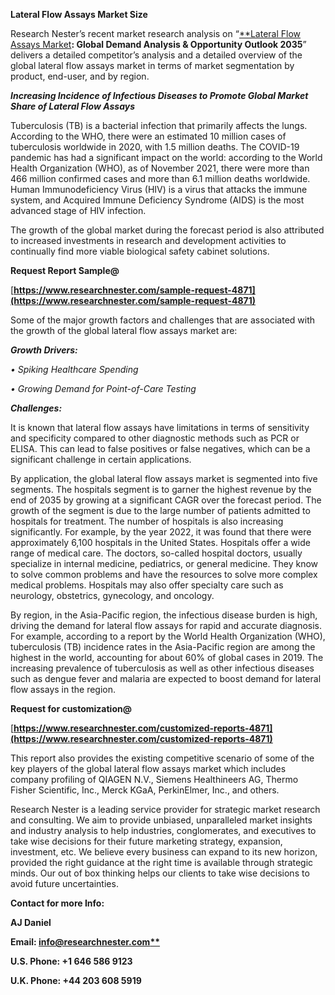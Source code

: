 ﻿**Lateral Flow Assays Market Size** 

Research Nester’s recent market research analysis on “[**Lateral Flow Assays Market](https://www.researchnester.com/reports/lateral-flow-assays-market/4871)**: Global Demand Analysis & Opportunity Outlook 2035**” delivers a detailed competitor’s analysis and a detailed overview of the global lateral flow assays market in terms of market segmentation by product, end-user, and by region.

***Increasing Incidence of Infectious Diseases to Promote Global Market Share of Lateral Flow Assays***

Tuberculosis (TB) is a bacterial infection that primarily affects the lungs. According to the WHO, there were an estimated 10 million cases of tuberculosis worldwide in 2020, with 1.5 million deaths. The COVID-19 pandemic has had a significant impact on the world: according to the World Health Organization (WHO), as of November 2021, there were more than 466 million confirmed cases and more than 6.1 million deaths worldwide. Human Immunodeficiency Virus (HIV) is a virus that attacks the immune system, and Acquired Immune Deficiency Syndrome (AIDS) is the most advanced stage of HIV infection.

The growth of the global market during the forecast period is also attributed to increased investments in research and development activities to continually find more viable biological safety cabinet solutions.

**Request Report Sample@**

[**https://www.researchnester.com/sample-request-4871](https://www.researchnester.com/sample-request-4871)** 

Some of the major growth factors and challenges that are associated with the growth of the global lateral flow assays market are:

***Growth Drivers:***

*•	Spiking Healthcare Spending*

*•	Growing Demand for Point-of-Care Testing*

***Challenges:***

It is known that lateral flow assays have limitations in terms of sensitivity and specificity compared to other diagnostic methods such as PCR or ELISA. This can lead to false positives or false negatives, which can be a significant challenge in certain applications.

By application, the global lateral flow assays market is segmented into five segments. The hospitals segment is to garner the highest revenue by the end of 2035 by growing at a significant CAGR over the forecast period. The growth of the segment is due to the large number of patients admitted to hospitals for treatment. The number of hospitals is also increasing significantly. For example, by the year 2022, it was found that there were approximately 6,100 hospitals in the United States. Hospitals offer a wide range of medical care. The doctors, so-called hospital doctors, usually specialize in internal medicine, pediatrics, or general medicine. They know to solve common problems and have the resources to solve more complex medical problems. Hospitals may also offer specialty care such as neurology, obstetrics, gynecology, and oncology.

By region, in the Asia-Pacific region, the infectious disease burden is high, driving the demand for lateral flow assays for rapid and accurate diagnosis. For example, according to a report by the World Health Organization (WHO), tuberculosis (TB) incidence rates in the Asia-Pacific region are among the highest in the world, accounting for about 60% of global cases in 2019. The increasing prevalence of tuberculosis as well as other infectious diseases such as dengue fever and malaria are expected to boost demand for lateral flow assays in the region.

**Request for customization@**

[**https://www.researchnester.com/customized-reports-4871](https://www.researchnester.com/customized-reports-4871)** 

This report also provides the existing competitive scenario of some of the key players of the global lateral flow assays market which includes company profiling of QIAGEN N.V., Siemens Healthineers AG, Thermo Fisher Scientific, Inc., Merck KGaA, PerkinElmer, Inc., and others.      

Research Nester is a leading service provider for strategic market research and consulting. We aim to provide unbiased, unparalleled market insights and industry analysis to help industries, conglomerates, and executives to take wise decisions for their future marketing strategy, expansion, investment, etc. We believe every business can expand to its new horizon, provided the right guidance at the right time is available through strategic minds. Our out of box thinking helps our clients to take wise decisions to avoid future uncertainties.

**Contact for more Info:**

**AJ Daniel**

**Email: [info@researchnester.com**](mailto:info@researchnester.com)**

**U.S. Phone: +1 646 586 9123** 

**U.K. Phone: +44 203 608 5919**



